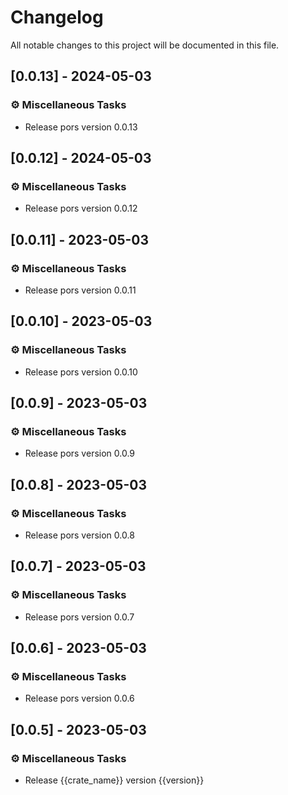 # Changelog

All notable changes to this project will be documented in this file.

## [0.0.13] - 2024-05-03

### ⚙️ Miscellaneous Tasks

- Release pors version 0.0.13

## [0.0.12] - 2024-05-03

### ⚙️ Miscellaneous Tasks

- Release pors version 0.0.12

## [0.0.11] - 2023-05-03

### ⚙️ Miscellaneous Tasks

- Release pors version 0.0.11

## [0.0.10] - 2023-05-03

### ⚙️ Miscellaneous Tasks

- Release pors version 0.0.10

## [0.0.9] - 2023-05-03

### ⚙️ Miscellaneous Tasks

- Release pors version 0.0.9

## [0.0.8] - 2023-05-03

### ⚙️ Miscellaneous Tasks

- Release pors version 0.0.8

## [0.0.7] - 2023-05-03

### ⚙️ Miscellaneous Tasks

- Release pors version 0.0.7

## [0.0.6] - 2023-05-03

### ⚙️ Miscellaneous Tasks

- Release pors version 0.0.6

## [0.0.5] - 2023-05-03

### ⚙️ Miscellaneous Tasks

- Release {{crate_name}} version {{version}}

<!-- generated by git-cliff -->
